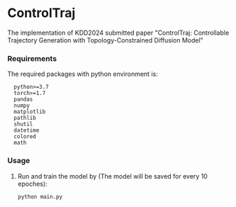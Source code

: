 # ControlTraj
The implementation of KDD2024 submitted paper "ControlTraj: Controllable Trajectory Generation with Topology-Constrained Diffusion Model"

### Requirements

The required packages with python environment is:

      python>=3.7
      torch>=1.7
      pandas
      numpy
      matplotlib
      pathlib
      shutil
      datetime
      colored
      math

### Usage

1. Run and train the model by (The model will be saved for every 10 epoches):

   ```bash
   python main.py 
   ```



